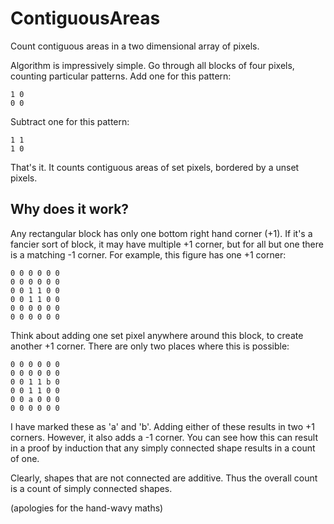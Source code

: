 # ContiguousAreas
Count contiguous areas in a two dimensional array of pixels.

Algorithm is impressively simple. Go through all blocks of four pixels, counting particular patterns. Add one for this pattern:

```
1 0
0 0
```

Subtract one for this pattern:

```
1 1
1 0
```

That's it. It counts contiguous areas of set pixels, bordered by a unset pixels.

## Why does it work?

Any rectangular block has only one bottom right hand corner (+1). If it's a fancier sort of block, it may have multiple +1 corner, but for all but one there is a matching -1 corner. For example, this figure has one +1 corner:

```
0 0 0 0 0 0
0 0 0 0 0 0
0 0 1 1 0 0
0 0 1 1 0 0
0 0 0 0 0 0
0 0 0 0 0 0
```

Think about adding one set pixel anywhere around this block, to create another +1 corner. There are only two places where this is possible:


```
0 0 0 0 0 0
0 0 0 0 0 0
0 0 1 1 b 0
0 0 1 1 0 0
0 0 a 0 0 0
0 0 0 0 0 0
```

I have marked these as 'a' and 'b'. Adding either of these results in two +1 corners. However, it also adds a -1 corner. You can see how this can result in a proof by induction that any simply connected shape results in a count of one.

Clearly, shapes that are not connected are additive. Thus the overall count is a count of simply connected shapes.

(apologies for the hand-wavy maths)


